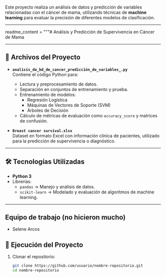 Este proyecto realiza un análisis de datos y predicción de variables relacionadas con el cáncer de mama, utilizando técnicas de **machine learning** para evaluar la precisión de diferentes modelos de clasificación.

---

readme_content = """# Análisis y Predicción de Supervivencia en Cáncer de Mama

---

## 📂 Archivos del Proyecto
- **`analisis_de_bd_de_cancer_predicción_de_variables_.py`**  
  Contiene el código Python para:
  - Lectura y preprocesamiento de datos.
  - Separación en conjuntos de entrenamiento y prueba.
  - Entrenamiento de modelos:
    - Regresión Logística
    - Máquinas de Vectores de Soporte (SVM)
    - Árboles de Decisión
  - Cálculo de métricas de evaluación como `accuracy_score` y matrices de confusión.

- **`Breast cancer survival.xlsx`**  
  Dataset en formato Excel con información clínica de pacientes, utilizado para la predicción de supervivencia o diagnóstico.

---

## 🛠 Tecnologías Utilizadas
- **Python 3**
- Librerías:
  - `pandas` → Manejo y análisis de datos.
  - `scikit-learn` → Modelado y evaluación de algoritmos de machine learning.

---

## Equipo de trabajo (no hicieron mucho)

- Selene Arcos 

## 🚀 Ejecución del Proyecto
1. Clonar el repositorio:
   ```bash
   git clone https://github.com/usuario/nombre-repositorio.git
   cd nombre-repositorio
